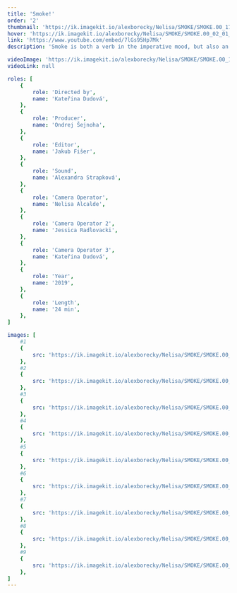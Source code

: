```yaml
---
title: 'Smoke!'
order: '2'
thumbnail: 'https://ik.imagekit.io/alexborecky/Nelisa/SMOKE/SMOKE.00_17_29_21.Still007_mPe2fjXsGe.jpg'
hover: 'https://ik.imagekit.io/alexborecky/Nelisa/SMOKE/SMOKE.00_02_01_19.Still002_jj3_rP6Zk.jpg'
link: 'https://www.youtube.com/embed/7lGs95Hp7Mk'
description: 'Smoke is both a verb in the imperative mood, but also an interjection. The film presents an elusive portrait of the extrastructural existence of a poet and king of modern times, living outside the system and conventions, but moving in all shades of the spectrum of meaning of the word.'

videoImage: 'https://ik.imagekit.io/alexborecky/Nelisa/SMOKE/SMOKE.00_17_29_21.Still007_mPe2fjXsGe.jpg'
videoLink: null

roles: [
    {
        role: 'Directed by',
        name: 'Kateřina Dudová',
    },
    {
        role: 'Producer',
        name: 'Ondrej Šejnoha',
    },
    {
        role: 'Editor',
        name: 'Jakub Fišer',
    },
    {
        role: 'Sound',
        name: 'Alexandra Strapková',
    },
    {
        role: 'Camera Operator',
        name: 'Nelisa Alcalde',
    },
    {
        role: 'Camera Operator 2',
        name: 'Jessica Radlovacki',
    },
    {
        role: 'Camera Operator 3',
        name: 'Kateřina Dudová',
    },
    {
        role: 'Year',
        name: '2019',
    },
    {
        role: 'Length',
        name: '24 min',
    },
]

images: [
    #1
    { 
        src: 'https://ik.imagekit.io/alexborecky/Nelisa/SMOKE/SMOKE.00_20_27_06.Still011_p4-falheT.jpg'
    },
    #2
    {
        src: 'https://ik.imagekit.io/alexborecky/Nelisa/SMOKE/SMOKE.00_14_06_02.Still010_5pSiqdK0Rs.jpg'
    },
    #3
    {
        src: 'https://ik.imagekit.io/alexborecky/Nelisa/SMOKE/SMOKE.00_05_54_22.Still003_8ZNugwmzIyKg.jpg'
    },
    #4
    {
        src: 'https://ik.imagekit.io/alexborecky/Nelisa/SMOKE/SMOKE.00_01_31_05.Still001_4cCtMKMEa6vi_.jpg'
    },
    #5
    {
        src: 'https://ik.imagekit.io/alexborecky/Nelisa/SMOKE/SMOKE.00_17_29_21.Still007_mPe2fjXsGe.jpg'
    },
    #6
    {
        src: 'https://ik.imagekit.io/alexborecky/Nelisa/SMOKE/SMOKE.00_15_37_07.Still008_T9Z-WPA6cSSb.jpg'
    },
    #7
    {
        src: 'https://ik.imagekit.io/alexborecky/Nelisa/SMOKE/SMOKE.00_07_34_02.Still004_9JO6GAEvCc.jpg'
    },
    #8
    {
        src: 'https://ik.imagekit.io/alexborecky/Nelisa/SMOKE/SMOKE.00_23_42_10.Still005_gyvpl3Hnna_vD.jpg'
    },
    #9
    {
        src: 'https://ik.imagekit.io/alexborecky/Nelisa/SMOKE/SMOKE.00_02_01_19.Still002_jj3_rP6Zk.jpg'
    },
]
---
```


